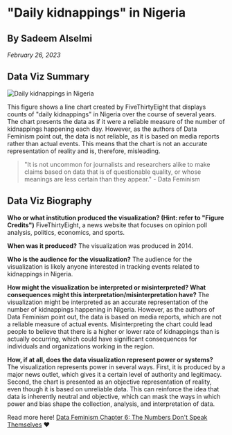 # "Daily kidnappings" in Nigeria
## By Sadeem Alselmi
*February 26, 2023*

## Data Viz Summary
![Daily kidnappings in Nigeria](Daily-kidnappings-in-Nigeria/Daily-kidnappings-in-Nigeria.png) 



This figure shows a line chart created by FiveThirtyEight that displays counts of "daily kidnappings" in Nigeria over the course of several years. The chart presents the data as if it were a reliable measure of the number of kidnappings happening each day. However, as the authors of Data Feminism point out, the data is not reliable, as it is based on media reports rather than actual events. This means that the chart is not an accurate representation of reality and is, therefore, misleading.

 > "It is not uncommon for journalists and researchers alike to make claims based on data that is of questionable quality, or whose meanings are less certain than they appear." - Data Feminism
 >

## Data Viz Biography

**Who or what institution produced the visualization? (Hint: refer to "Figure Credits")** 
 FiveThirtyEight, a news website that focuses on opinion poll analysis, politics, economics, and sports.

**When was it produced?**
The visualization was produced in 2014.

**Who is the audience for the visualization?** 
The audience for the visualization is likely anyone interested in tracking events related to kidnappings in Nigeria.

**How might the visualization be interpreted or misinterpreted? What consequences might this interpretation/misinterpretation have?** 
The visualization might be interpreted as an accurate representation of the number of kidnappings happening in Nigeria. However, as the authors of Data Feminism point out, the data is based on media reports, which are not a reliable measure of actual events. Misinterpreting the chart could lead people to believe that there is a higher or lower rate of kidnappings than is actually occurring, which could have significant consequences for individuals and organizations working in the region.

**How, if at all, does the data visualization represent power or systems?**
The visualization represents power in several ways. First, it is produced by a major news outlet, which gives it a certain level of authority and legitimacy. Second, the chart is presented as an objective representation of reality, even though it is based on unreliable data. This can reinforce the idea that data is inherently neutral and objective, which can mask the ways in which power and bias shape the collection, analysis, and interpretation of data.

Read more here! [Data Feminism Chapter 6: The Numbers Don't Speak Themselves](https://data-feminism.mitpress.mit.edu/pub/czq9dfs5/release/3?readingCollection=0cd867ef)
:heart: 

